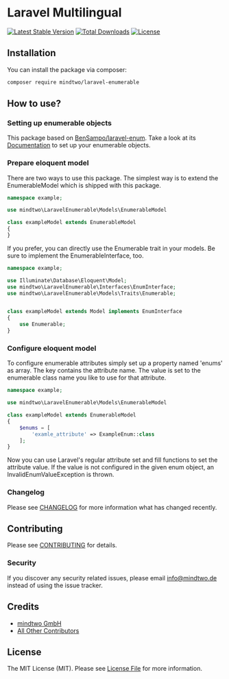 # Laravel Multilingual
[![Latest Stable Version](https://poser.pugx.org/mindtwo/laravel-enumerable/v/stable)](https://packagist.org/packages/mindtwo/laravel-enumerable)
[![Total Downloads](https://poser.pugx.org/mindtwo/laravel-enumerable/downloads)](https://packagist.org/packages/mindtwo/laravel-enumerable)
[![License](https://poser.pugx.org/mindtwo/laravel-enumerable/license)](https://packagist.org/packages/mindtwo/laravel-enumerable)

## Installation

You can install the package via composer:

```bash
composer require mindtwo/laravel-enumerable
```

## How to use?

### Setting up enumerable objects

This package based on [BenSampo/laravel-enum](https://github.com/BenSampo/laravel-enum). 
Take a look at its [Documentation](https://sampo.co.uk/blog/using-enums-in-laravel) to set 
up your enumerable objects.

### Prepare eloquent model
There are two ways to use this package. The simplest way is to extend the 
EnumerableModel which is shipped with this package.

```php
namespace example;

use mindtwo\LaravelEnumerable\Models\EnumerableModel

class exampleModel extends EnumerableModel
{
}
```

If you prefer, you can directly use the Enumerable trait in your models. Be sure to
implement the EnumerableInterface, too.

```php
namespace example;

use Illuminate\Database\Eloquent\Model;
use mindtwo\LaravelEnumerable\Interfaces\EnumInterface;
use mindtwo\LaravelEnumerable\Models\Traits\Enumerable;


class exampleModel extends Model implements EnumInterface
{
    use Enumerable;
}
```

### Configure eloquent model

To configure enumerable attributes simply set up a property named 'enums' as array.
The key contains the attribute name. The value is set to the enumerable class name 
you like to use for that attribute.

```php
namespace example;

use mindtwo\LaravelEnumerable\Models\EnumerableModel

class exampleModel extends EnumerableModel
{
    $enums = [
        'examle_attribute' => ExampleEnum::class
    ];
}
```

Now you can use Laravel's regular attribute set and fill functions to 
set the attribute value. If the value is not configured in the given enum object,
an InvalidEnumValueException is thrown. 


### Changelog

Please see [CHANGELOG](CHANGELOG.md) for more information what has changed recently.

## Contributing

Please see [CONTRIBUTING](CONTRIBUTING.md) for details.

### Security

If you discover any security related issues, please email info@mindtwo.de instead of using the issue tracker.

## Credits

- [mindtwo GmbH](https://github.com/mindtwo)
- [All Other Contributors](../../contributors)

## License

The MIT License (MIT). Please see [License File](LICENSE.md) for more information.
 
